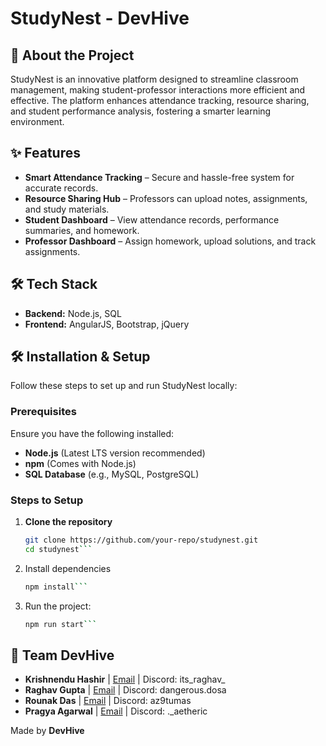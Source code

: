 # StudyNest - DevHive  

## 🚀 About the Project  
StudyNest is an innovative platform designed to streamline classroom management, making student-professor interactions more efficient and effective. The platform enhances attendance tracking, resource sharing, and student performance analysis, fostering a smarter learning environment.  

## ✨ Features  
- **Smart Attendance Tracking** – Secure and hassle-free system for accurate records.  
- **Resource Sharing Hub** – Professors can upload notes, assignments, and study materials.  
- **Student Dashboard** – View attendance records, performance summaries, and homework.  
- **Professor Dashboard** – Assign homework, upload solutions, and track assignments.  

## 🛠 Tech Stack  
- **Backend:** Node.js, SQL  
- **Frontend:** AngularJS, Bootstrap, jQuery  

## 🛠 Installation & Setup  
Follow these steps to set up and run StudyNest locally:  

### Prerequisites  
Ensure you have the following installed:  
- **Node.js** (Latest LTS version recommended)  
- **npm** (Comes with Node.js)  
- **SQL Database** (e.g., MySQL, PostgreSQL)  

### Steps to Setup  
1. **Clone the repository**  
   ```bash
   git clone https://github.com/your-repo/studynest.git
   cd studynest```
2. Install dependencies
   ```bash
   npm install```
3. Run the project:
   ```bash
   npm run start```

## 📌 Team DevHive  
- **Krishnendu Hashir** | [Email](mailto:raghav.20243226@mnnit.ac.in) | Discord: its_raghav_  
- **Raghav Gupta** | [Email](mailto:krishnendu.20243526@mnnit.ac.in) | Discord: dangerous.dosa  
- **Rounak Das** | [Email](mailto:rounak.20243585@mnnit.ac.in) | Discord: az9tumas  
- **Pragya Agarwal** | [Email](mailto:pragya.20243535@mnnit.ac.in) | Discord: ._aetheric  

Made by **DevHive**  


